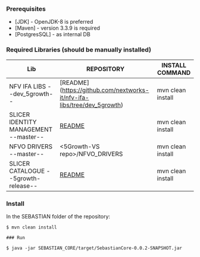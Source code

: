  
### Prerequisites

* [JDK] - OpenJDK-8 is preferred
* [Maven] - version 3.3.9 is required
* [PostgresSQL] - as internal DB 



### Required Libraries (should be manually installed)

| Lib | REPOSITORY | INSTALL COMMAND |
| ------ | ------ | ------ |
| NFV IFA LIBS --dev_5growth-- | [README] (https://github.com/nextworks-it/nfv-ifa-libs/tree/dev_5growth) | mvn clean install |
| SLICER IDENTITY MANAGEMENT --master-- | [README](https://github.com/nextworks-it/slicer-identity-mgmt) | mvn clean install |
| NFVO DRIVERS --master-- | <5Growth-VS repo>/NFVO_DRIVERS | mvn clean install |
| SLICER CATALOGUE --5growth-release-- | [README](https://github.com/nextworks-it/slicer-catalogue/tree/5growth-release) | mvn clean install |


### Install 

In the SEBASTIAN folder of the repository:
```
$ mvn clean install 

### Run

$ java -jar SEBASTIAN_CORE/target/SebastianCore-0.0.2-SNAPSHOT.jar

